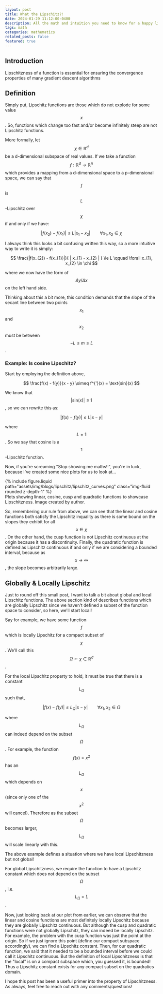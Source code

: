 ```yaml
---
layout: post
title: What the Lipschitz?!
date: 2024-01-29 11:12:00-0400
description: All the math and intuition you need to know for a happy life.
tags: math
categories: mathematics
related_posts: false
featured: true
---
```


## Introduction

Lipschitzness of a function is essential for ensuring the convergence properties of many gradient descent algorithms

## Definition

Simply put, Lipschitz functions are those which do not explode for some value $$x$$. So, functions which change too fast and/or become infinitely steep are not Lipschitz functions.

More formally, let $$\chi \in \mathbb{R}^{d}$$ be a d-dimensional subspace of real values. If we take a function $$f: \mathbb{R}^{d} \rightarrow \mathbb{R}^{n}$$ which provides a mapping from a d-dimensional space to a p-dimensional space, we can say that $$f$$ is $$L$$-Lipschitz over $$\chi$$ if and only if we have:

$$
|f(x_{2}) - f(x_{1})| \le L | x_{1} - x_{2} | \qquad \forall x_{1}, x_{2} \in \chi
$$

I always think this looks a bit confusing written this way, so a more intuitive way to write it is simply:

$$
\frac{|f(x_{2}) - f(x_{1})|}{ | x_{1} - x_{2} | } \le L \qquad \forall x_{1}, x_{2} \in \chi
$$

where we now have the form of $$\Delta y / \Delta x$$ on the left hand side.

Thinking about this a bit more, this condition demands that the slope of the secant line between two points $$x_{1}$$ and $$x_{2}$$ must be between $$-L \le m \le L$$.

### Example: Is cosine Lipschitz?

Start by employing the definition above,

$$
\frac{f(x) - f(y)}{x - y} \simeq f^{'}(x) = \text{sin}(x)
$$

We know that $$|\text{sin}(x)| \le 1$$, so we can rewrite this as:

$$
|f(x) - f(y)| \le L | x - y |
$$

where $$L = 1$$. So we say that cosine is a $$1$$-Lipschitz function.

Now, if you're screaming "Stop showing me maths!!", you're in luck, because I've created some nice plots for us to look at...

<div class="row mt-3">
    <div class="col-sm mt-3 mt-md-0">
        {% include figure.liquid path="assets/img/blogs/lipschitz/lipschitz_curves.png" class="img-fluid rounded z-depth-1" %}
    </div>
</div>
<div class="caption">
    Plots showing linear, cosine, cusp and quadratic functions to showcase Lipschitzness. Image created by author.
</div>

So, remembering our rule from above, we can see that the linear and cosine functions both satisfy the Lipschitz inquality as there is some bound on the slopes they exhibit for all $$x \in \chi$$. On the other hand, the cusp function is not Lipschitz continuous at the origin because it has a discontinuity. Finally, the quadratic function is defined as Lipschitz continuous if and only if we are considering a bounded interval, because as $$x \rightarrow \infty$$, the slope becomes arbitrarily large.

## Globally & Locally Lipschitz

Just to round off this small post, I want to talk a bit about global and local Lipschitz functions. The above section kind of describes functions which are globally Lipschitz since we haven't defined a subset of the function space to consider, so here, we'll start local!

Say for example, we have some function $$f$$ which is locally Lipschitz for a compact subset of $$\chi$$. We'll call this $$\Omega \subset \chi \in \mathbb{R}^{d}$$.

For the local Lipschitz property to hold, it must be true that there is a constant $$L_{\Omega}$$ such that,

$$
|f(x) - f(y)| \le L_{\Omega} | x - y | \qquad \forall x_{1}, x_{2} \in \Omega
$$

where $$L_{\Omega}$$ can indeed depend on the subset $$\Omega$$. For example, the function $$f(x) = x^{2}$$ has an $$L_{\Omega}$$ which depends on $$x$$ (since only one of the $$x^{2}$$ will cancel). Therefore as the subset $$\Omega$$ becomes larger, $$L_{\Omega}$$ will scale linearly with this.

The above example defines a situation where we have local Lipschitzness but not global!

For global Lipschitzness, we require the function to have a Lipschitz constant which does not depend on the subset $$\Omega$$, i.e. $$L_{\Omega} = L$$.

Now, just looking back at our plot from earlier, we can observe that the linear and cosine functions are most definitely locally Lipschitz because they are globally Lipschitz continuous. But although the cusp and quadratic functions were not globally Lipschitz, they can indeed be locally Lipschitz. For example, the problem with the cusp function was just the point at the origin. So if we just ignore this point (define our compact subspace accordingly), we can find a Lipschitz constant. Then, for our quadratic function, we said that it needed to be a bounded interval before we could call it Lipschitz continuous. But the definition of local Lipschitzness is that the "local" is on a compact subspace which, you guessed it, is bounded! Thus a Lipschitz constant exists for any compact subset on the quadratics domain.

I hope this post has been a useful primer into the property of Lipschitzness. As always, feel free to reach out with any comments/questions!
